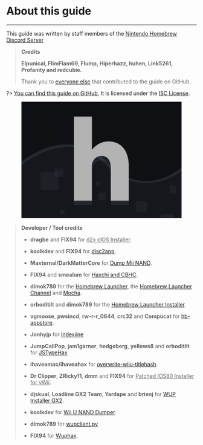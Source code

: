 # About this guide
---
This guide was written by staff members of the [Nintendo Homebrew Discord Server](https://discord.gg/C29hYvh)

> **Credits**
>
> **Elpunical, FlimFlam69, Flump, Hiperhazz, huhen, Link5261, Profanity and redcubie.**
>
> Thank you to [everyone else](https://github.com/hacks-guide/Guide-WiiU/graphs/contributors) that contributed to the guide on GitHub.

?> [You can find this guide on GitHub](https://github.com/hacks-guide/Guide-WiiU), It is licensed under the [ISC License](https://github.com/hacks-guide/Guide-WiiU/blob/master/LICENSE.md).

<figure class="thumbnails">
    <img src="docs/assets/img/nh.jpg" alt="Nintendo Homebrew" title="Nintendo Homebrew">
</figure>

>
> **Developer / Tool credits**
>
> - **dragbe** and **FIX94** for <u>d2x cIOS Installer</u>.
>
> - **koolkdev** and **FIX94** for [disc2app](https://github.com/koolkdev/disc2app).
>
> - **Maxternal/DarkMatterCore** for [Dump Mii NAND](https://code.google.com/p/gbadev/).
>
> - **FIX94** and **smealum** for [Haxchi and CBHC](https://github.com/FIX94/haxchi).
>
> - **dimok789** for the [Homebrew Launcher](https://github.com/dimok789/homebrew_launcher), the [Homebrew Launcher Channel](https://github.com/dimok789/homebrew_launcher) and [Mocha](https://github.com/dimok789/mocha).
>
> - **orboditilt** and **dimok789** for the [Homebrew Launcher Installer](https://github.com/wiiu-env/homebrew_launcher_installer).
>
> - **vgmoose**, **pwsincd**, **rw-r-r_0644**, **crc32** and **Compucat** for [hb-appstore](https://github.com/vgmoose/hb-appstore).
>
> - **Jonhyjp** for [Indexiine](https://gbatemp.net/threads/indexiine-load-cfw-during-boot-and-offline-without-a-vc-ds-title.553681/)
>
> - **JumpCallPop**, **jam1garner**, **hedgeberg**, **yellows8** and **orboditilt** for [JSTypeHax](https://github.com/wiiu-env/JsTypeHax)
>
> - **ihaveamac/ihaveahax** for [overwrite-wiiu-titlehash](https://github.com/ihaveamac/overwrite-wiiu-titlehash).
>
> - **Dr Clipper**, **ZRicky11**, **dmm** and **FIX94** for <u>Patched IOS80 Installer for vWii</u>.
>
> - **djskual**, **Loadiine GX2 Team**, **Yardape** and **brienj** for [WUP Installer GX2](https://sourceforge.net/projects/wup-installer-gx2/).
>
> - **koolkdev** for [Wii U NAND Dumper](https://github.com/koolkdev/wiiu-nanddumper).
>
> - **dimok789** for [wupclient.py](https://github.com/dimok789/mocha/blob/master/ios_mcp/wupclient.py)
>
> - **FIX94** for [Wuphax](https://github.com/FIX94/wuphax).
>